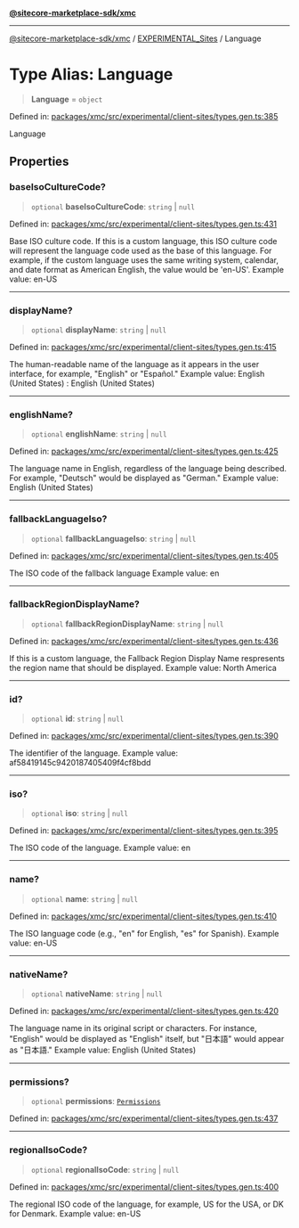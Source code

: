 [**@sitecore-marketplace-sdk/xmc**](../../../../README.md)

***

[@sitecore-marketplace-sdk/xmc](../../../../README.md) / [EXPERIMENTAL\_Sites](../README.md) / Language

# Type Alias: Language

> **Language** = `object`

Defined in: [packages/xmc/src/experimental/client-sites/types.gen.ts:385](https://github.com/Sitecore/marketplace-sdk/blob/main/packages/xmc/src/experimental/client-sites/types.gen.ts#L385)

Language

## Properties

### baseIsoCultureCode?

> `optional` **baseIsoCultureCode**: `string` \| `null`

Defined in: [packages/xmc/src/experimental/client-sites/types.gen.ts:431](https://github.com/Sitecore/marketplace-sdk/blob/main/packages/xmc/src/experimental/client-sites/types.gen.ts#L431)

Base ISO culture code. If this is a custom language, this ISO culture code will represent the language code used as the base of this language.
For example, if the custom language uses the same writing system, calendar, and date format as American English, the value would be 'en-US'.
Example value: en-US

***

### displayName?

> `optional` **displayName**: `string` \| `null`

Defined in: [packages/xmc/src/experimental/client-sites/types.gen.ts:415](https://github.com/Sitecore/marketplace-sdk/blob/main/packages/xmc/src/experimental/client-sites/types.gen.ts#L415)

The human-readable name of the language as it appears in the user interface, for example, "English" or "Español."
Example value: English (United States) : English (United States)

***

### englishName?

> `optional` **englishName**: `string` \| `null`

Defined in: [packages/xmc/src/experimental/client-sites/types.gen.ts:425](https://github.com/Sitecore/marketplace-sdk/blob/main/packages/xmc/src/experimental/client-sites/types.gen.ts#L425)

The language name in English, regardless of the language being described. For example, "Deutsch" would be displayed as "German."
Example value: English (United States)

***

### fallbackLanguageIso?

> `optional` **fallbackLanguageIso**: `string` \| `null`

Defined in: [packages/xmc/src/experimental/client-sites/types.gen.ts:405](https://github.com/Sitecore/marketplace-sdk/blob/main/packages/xmc/src/experimental/client-sites/types.gen.ts#L405)

The ISO code of the fallback language
Example value: en

***

### fallbackRegionDisplayName?

> `optional` **fallbackRegionDisplayName**: `string` \| `null`

Defined in: [packages/xmc/src/experimental/client-sites/types.gen.ts:436](https://github.com/Sitecore/marketplace-sdk/blob/main/packages/xmc/src/experimental/client-sites/types.gen.ts#L436)

If this is a custom language, the Fallback Region Display Name respresents the region name that should be displayed.
Example value: North America

***

### id?

> `optional` **id**: `string` \| `null`

Defined in: [packages/xmc/src/experimental/client-sites/types.gen.ts:390](https://github.com/Sitecore/marketplace-sdk/blob/main/packages/xmc/src/experimental/client-sites/types.gen.ts#L390)

The identifier of the language.
Example value: af58419145c9420187405409f4cf8bdd

***

### iso?

> `optional` **iso**: `string` \| `null`

Defined in: [packages/xmc/src/experimental/client-sites/types.gen.ts:395](https://github.com/Sitecore/marketplace-sdk/blob/main/packages/xmc/src/experimental/client-sites/types.gen.ts#L395)

The ISO code of the language.
Example value: en

***

### name?

> `optional` **name**: `string` \| `null`

Defined in: [packages/xmc/src/experimental/client-sites/types.gen.ts:410](https://github.com/Sitecore/marketplace-sdk/blob/main/packages/xmc/src/experimental/client-sites/types.gen.ts#L410)

The ISO language code (e.g., "en" for English, "es" for Spanish).
Example value: en-US

***

### nativeName?

> `optional` **nativeName**: `string` \| `null`

Defined in: [packages/xmc/src/experimental/client-sites/types.gen.ts:420](https://github.com/Sitecore/marketplace-sdk/blob/main/packages/xmc/src/experimental/client-sites/types.gen.ts#L420)

The language name in its original script or characters. For instance, "English" would be displayed as "English" itself, but "日本語" would appear as "日本語."
Example value: English (United States)

***

### permissions?

> `optional` **permissions**: [`Permissions`](Permissions.md)

Defined in: [packages/xmc/src/experimental/client-sites/types.gen.ts:437](https://github.com/Sitecore/marketplace-sdk/blob/main/packages/xmc/src/experimental/client-sites/types.gen.ts#L437)

***

### regionalIsoCode?

> `optional` **regionalIsoCode**: `string` \| `null`

Defined in: [packages/xmc/src/experimental/client-sites/types.gen.ts:400](https://github.com/Sitecore/marketplace-sdk/blob/main/packages/xmc/src/experimental/client-sites/types.gen.ts#L400)

The regional ISO code of the language, for example, US for the USA, or DK for Denmark.
Example value: en-US
